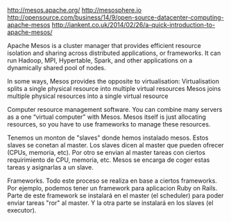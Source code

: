 http://mesos.apache.org/
http://mesosphere.io
http://opensource.com/business/14/9/open-source-datacenter-computing-apache-mesos
http://iankent.co.uk/2014/02/26/a-quick-introduction-to-apache-mesos/

Apache Mesos is a cluster manager that provides efficient resource isolation and sharing across distributed applications, or frameworks. It can run Hadoop, MPI, Hypertable, Spark, and other applications on a dynamically shared pool of nodes.


In some ways, Mesos provides the opposite to virtualisation:
  Virtualisation splits a single physical resource into multiple virtual resources
  Mesos joins multiple physical resources into a single virtual resource


Computer resource management software. You can combine many servers as a one “virtual computer” with Mesos. Mesos itself is just allocating resources, so you have to use frameworks to manage these resources.

Tenemos un monton de "slaves" donde hemos instalado mesos. Estos slaves se conetan al master. Los slaves dicen al master que pueden ofrecer (CPUs, memoria, etc).
Por otro se envian al master tareas con ciertos requirimiento de CPU, memoria, etc. Mesos se encarga de coger estas tareas y asignarlas a un slave.

Frameworks. Todo este proceso se realiza en base a ciertos frameworks. Por ejemplo, podemos tener un framework para aplicacion Ruby on Rails. Parte de este framework se instalará en el master (el scheduler) para poder enviar tareas "ror" al master. Y la otra parte se instalará en los slaves (el executor).
